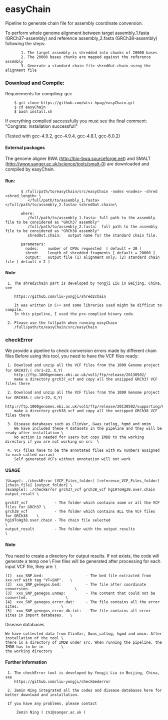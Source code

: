 # easyChain 
Pipeline to generate chain file for assembly coordinate conversion.

To perform whole genome alignment between target assembly_1.fasta (GRCh37-assembly) and reference assembly_2.fasta (GRCh38-assembly) following the steps:

           1. The target assembly is shredded into chunks of 20000 bases 
           2. The 20000 bases chunks are mapped against the reference assembly
           3. Generate a standard chain file shredOut.chain using the alignment file 
      
### Download and Compile:
Requirements for compiling: gcc

		$ git clone https://github.com/wtsi-hpag/easyChain.git
		$ cd easyChain 
		$ bash install.sh
		
If everything compiled saccessfully you must see the final comment: 
		"Congrats: installation successful!"		

(Tested with gcc-4.9.2, gcc-4.9.4, gcc-4.8.1, gcc-6.0.2) 

#### External packages
The genome aligner BWA (http://bio-bwa.sourceforge.net) and SMALT (http://www.sanger.ac.uk/science/tools/smalt-0) are downloaded and compiled by easyChain.

#### Run:

           $ /full/path/to/easyChain/src/easyChain -nodes <nodes> -shred <shred_length> \
	   	      </full/path/to/assembly_1.fasta> </full/path/to/assembly_2.fasta> <shredOut.chain>\ 
           
           where:
	          /full/path/to/assembly_1.fasta: full path to the assembly file to be considered as "GRCh37 assembly"
	     	  /full/path/to/assembly_2.fasta:  full path to the assembly file to be considered as "GRCh38 assembly"
	     	  shredOut.chain:   output name for the standard chain file. 
	     
	       parameters:
             nodes:    number of CPUs requested  [ default = 30 ]
             shred:    length of shredded fragments [ default = 20000 ]
             output:   output file (1) alignment only; (2) standard chain file [ default = 2 ]
             
#### Note
     1. The shred2chain part is developed by Yongji Liu in Beijing, China, see

        https://github.com/liu-yongji/shred2chain

        It was written in C++ and some libraries used might be difficut to compile. 
        In this pipeline, I used the pre-complied binary code. 

     2. Please use the fullpath when running easyChain
        /full/path/to/easyChain/src/easyChain


### checkError
We provide a pipeline to check conversion errors made by different chain files
Before using this tool, you need to have the VCF files ready:

     1. Download and unzip all the VCF files from the 1000 Genome project for GRCH37;( chr1~22，X,Y)
        http://ftp.1000genomes.ebi.ac.uk/vol1/ftp/release/20130502/
        make a directory grch37_vcf and copy all the unzipped GRCh37 VCF files there

     2. Download and unzip all the VCF files from the 1000 Genome project for GRCH38.( chr1~22，X,Y)
        http://ftp.1000genomes.ebi.ac.uk/vol1/ftp/release/20130502/supporting/GRCh38_positions/
        make a directory grch38_vcf and copy all the unzipped GRCh38 VCF files there

     3. Disease databases such as ClinVar, Gwas_catlog, hgmd and omim
        We have included these 4 datasets in the pipeline and they will be ready after installation \ 
        No action is needed for users but copy IMDB to the working directory if you are not working on src  \ 
     
     4. VCF files have to be the annotated files with RS numbers assigned to each called varrant
        Self generated VCFs without annotation will not work

#### USAGE 

	[Usage]: ./checkError [VCF_Files_folder] [reference_VCF_Files_folder] [chain_file] [output_folder] \ 
	[Example]: ./checkError grch37_vcf grch38_vcf hg19ToHg38.over.chain output_result \ 

   	grch37_vcf            - The folder which contains some or all the VCF files for GRCh37 \
   	grch38_vcf            - The folder which contains ALL the VCF files for GRCh38    \
   	hg19ToHg38.over.chain - The chain file selected                                   \
   	output_result         - The folder with the output results                        \

#### Note 

You need to create a directory for output results. If not exists, the code will generate a temp one \ 
Five files will be generated after processing for each input VCF file, they are:     \

 	[1]  xxx_SNP.bed:                   - The bed file extracted from xxx.vcf with tag "VT=SNP".   \
 	[2]  xxx_SNP_genegos.bed:           - The file after coordinate conversion.                    \
 	[3]  xxx_SNP_genegos.unmap:         - The content that could not be converted.                 \
 	[4]  xxx_SNP_genegos_error.dat:     - The file contains all the error sites.                   \
 	[5]  xxx_SNP_genegos_error_db.txt:  - The file contains all error sites in import databases.   \

Disease databases

	We have collected data from ClinVar, Gwas_catlog, hgmd and omim. After installation of the tool \
	there is a directory of IMDB under src. When running the pipeline, the IMDB has to be in        \
	the working directory 

#### Further information

     1. The checkError tool is developed by Yongji Liu in Beijing, China, see
        https://github.com/liu-yongji/checkbederror

     2. Zemin Ning integrated all the codes and disease databases here for better download and installation. 

     If you have any problems, please contact
 
         Zemin Ning ( zn1@sanger.ac.uk )  
